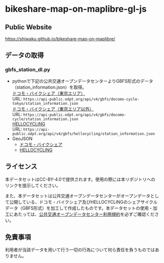 # bikeshare-map-on-maplibre-gl-js
## Public Website
https://shiwaku.github.io/bikeshare-map-on-maplibre/

## データの取得
### gbfs_station_dl.py
- pythonで下記の公共交通オープンデータセンターよりGBFS形式のデータ（station_information.json）を取得。  
[ドコモ・バイクシェア（東京エリア）](https://ckan.odpt.org/dataset/c_bikeshare_gbfs-d-bikeshare/resource/f114f7d1-11c8-4f03-98e1-2a6d2fd53e2e)  
URL: `https://api-public.odpt.org/api/v4/gbfs/docomo-cycle-tokyo/station_information.json`  
[ドコモ・バイクシェア（東京エリア以外）](https://ckan.odpt.org/dataset/c_bikeshare_gbfs-d-nationwide-bikeshare/resource/addf55c2-d764-4d2c-9a89-f2a610663953)  
URL: `https://api-public.odpt.org/api/v4/gbfs/docomo-cycle/station_information.json`  
[HELLOCYCLING](https://ckan.odpt.org/dataset/c_bikeshare_gbfs-openstreet/resource/d45e9650-b243-4f5a-bda6-c2b0cb61e8a3)  
URL: `https://api-public.odpt.org/api/v4/gbfs/hellocycling/station_information.json`
- GeoJSON
  - [ドコモ・バイクシェア](https://github.com/shiwaku/bikeshare-map-on-maplibre/blob/main/data/docomo_cycle_station_20241013.geojson)
  - [HELLOCYCLING](https://github.com/shiwaku/bikeshare-map-on-maplibre/blob/main/data/hellocycling_station_20241013.geojson)

## ライセンス
本データセットはCC-BY-4.0で提供されます。使用の際には本リポジトリへのリンクを提示してください。

また、本データセットは公共交通オープンデータセンターがオープンデータとして公開している、ドコモ・バイクシェア及びHELLOCYCLINGのシェアサイクルデータ（GBFS形式）を加工して作成したものです。本データセットの使用・加工にあたっては、[公共交通オープンデータセンター利用規約](https://developer.odpt.org/terms/center_use_rules.html)を必ずご確認ください。

## 免責事項
利用者が当該データを用いて行う一切の行為について何ら責任を負うものではありません。

